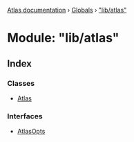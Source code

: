 [Atlas documentation](../README.md) › [Globals](../globals.md) › ["lib/atlas"](_lib_atlas_.md)

# Module: "lib/atlas"

## Index

### Classes

* [Atlas](../classes/_lib_atlas_.atlas.md)

### Interfaces

* [AtlasOpts](../interfaces/_lib_atlas_.atlasopts.md)
